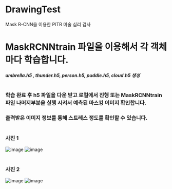 # DrawingTest
Mask R-CNN을 이용한 PITR 미술 심리 검사


# MaskRCNNtrain 파일을 이용해서 각 객체마다 학습합니다. 

##### umbrella.h5 , thunder.h5, person.h5, puddle.h5, cloud.h5 생성

# 
### 학습 완료 후 h5 파일을 다운 받고 로컬에서 진행 또는 MaskRCNNtrain 파일 나머지부분을 실행 시켜서 예측된 마스킹 이미지 확인합니다.
### 출력받은 이미지 정보를 통해 스트레스 정도를 확인할 수 있습니다.

# 
### 사진 1 
![image](https://user-images.githubusercontent.com/77155480/112410934-615fa600-8d5f-11eb-946c-80da6bc148d5.png)
![image](https://user-images.githubusercontent.com/77155480/112411006-83592880-8d5f-11eb-94eb-ac596848d8b0.png)

#
### 사진 2 
![image](https://user-images.githubusercontent.com/77155480/112410977-7805fd00-8d5f-11eb-9848-0d848d74a48e.png)
![image](https://user-images.githubusercontent.com/77155480/112411014-87854600-8d5f-11eb-8b9c-be36a67325a7.png)


